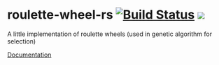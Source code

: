 # roulette-wheel-rs [![Build Status](https://travis-ci.org/Kerosene2000/roulette-wheel-rs.svg?branch=master)](https://travis-ci.org/Kerosene2000/roulette-wheel-rs) [![](http://meritbadge.herokuapp.com/roulette-wheel)](https://crates.io/crates/roulette-wheel)
A little implementation of roulette wheels (used in genetic algorithm for selection)

[Documentation](https://kerosene2000.github.io/roulette-wheel-rs-doc/roulette-wheel-rs/random_wheel/index.html)
